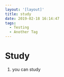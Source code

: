 ```yaml
---
layout: '[layout]'
title: study
date: 2019-02-18 16:14:47
tags:  
  - Testing                 
  - Another Tag           
---
```


# Study

1. you can study

